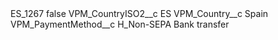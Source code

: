 <?xml version="1.0" encoding="UTF-8"?>
<CustomMetadata xmlns="http://soap.sforce.com/2006/04/metadata" xmlns:xsi="http://www.w3.org/2001/XMLSchema-instance" xmlns:xsd="http://www.w3.org/2001/XMLSchema">
    <label>ES_1267</label>
    <protected>false</protected>
    <values>
        <field>VPM_CountryISO2__c</field>
        <value xsi:type="xsd:string">ES</value>
    </values>
    <values>
        <field>VPM_Country__c</field>
        <value xsi:type="xsd:string">Spain</value>
    </values>
    <values>
        <field>VPM_PaymentMethod__c</field>
        <value xsi:type="xsd:string">H_Non-SEPA Bank transfer</value>
    </values>
</CustomMetadata>
